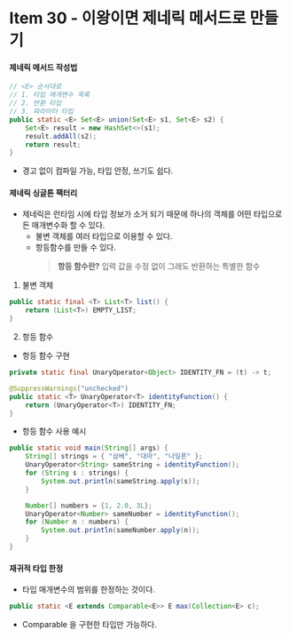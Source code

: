 # Item 30 - 이왕이면 제네릭 메서드로 만들기 

#### 제네릭 메서드 작성법
```java
// <E> 순서대로
// 1. 타입 매개변수 목록
// 2. 반환 타입
// 3. 파라미터 타입
public static <E> Set<E> union(Set<E> s1, Set<E> s2) { 
    Set<E> result = new HashSet<>(s1);
    result.addAll(s2);
    return result;
}
```
* 경고 없이 컴파일 가능, 타입 안정, 쓰기도 쉽다.


#### 제네릭 싱글톤 팩터리
* 제네릭은 런타임 시에 타입 정보가 소거 되기 때문에 하나의 객체를 어떤 타입으로든 매개변수화 할 수 있다.
	* 불변 객체를 여러 타입으로 이용할 수 있다.
	* 항등함수를 만들 수 있다.
		> **항등 함수란?**
		> 입력 값을 수정 없이 그래도 반환하는 특별한 함수
1. 불변 객체
```java
public static final <T> List<T> list() {
	return (List<T>) EMPTY_LIST;
}
```

2. 항등 함수 
* 항등 함수 구현
```java
private static final UnaryOperator<Object> IDENTITY_FN = (t) -> t;

@SuppressWarnings("unchecked")
public static <T> UnaryOperator<T> identityFunction() {
    return (UnaryOperator<T>) IDENTITY_FN;
}
```

* 항등 함수 사용 예시
```java
public static void main(String[] args) {
    String[] strings = { "삼베", "대마", "나일론" };
    UnaryOperator<String> sameString = identityFunction();
    for (String s : strings) {
        System.out.println(sameString.apply(s));
    }

    Number[] numbers = {1, 2.0, 3L};
    UnaryOperator<Number> sameNumber = identityFunction();
    for (Number n : numbers) {
        System.out.println(sameNumber.apply(n));
    }
}
```
#### 재귀적 타입 한정
* 타입 매개변수의 범위를 한정하는 것이다.
```java
public static <E extends Comparable<E>> E max(Collection<E> c);
```	
* Comparable 을 구현한 타입만 가능하다.



<!-- 
```java

```
 -->